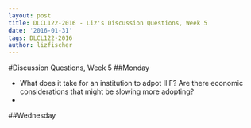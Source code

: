 ```yaml
---
layout: post
title: DLCL122-2016 - Liz's Discussion Questions, Week 5
date: '2016-01-31'
tags: DLCL122-2016
author: lizfischer
---
```


#Discussion Questions, Week 5
##Monday
* What does it take for an institution to adpot IIIF? Are there economic considerations that might be slowing more adopting?
* 
##Wednesday
